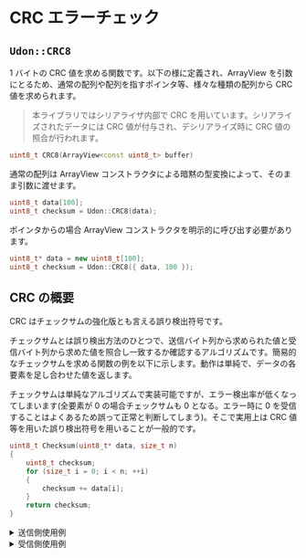 # CRC エラーチェック

## `Udon::CRC8`

1 バイトの CRC 値を求める関数です。以下の様に定義され、ArrayView を引数にとるため、通常の配列や配列を指すポインタ等、様々な種類の配列から CRC 値を求められます。

> 本ライブラリではシリアライザ内部で CRC を用いています。シリアライズされたデータには CRC 値が付与され、デシリアライズ時に CRC 値の照合が行われます。

```cpp
uint8_t CRC8(ArrayView<const uint8_t> buffer)
```

通常の配列は ArrayView コンストラクタによる暗黙の型変換によって、そのまま引数に渡せます。

```cpp
uint8_t data[100];
uint8_t checksum = Udon::CRC8(data);
```

ポインタからの場合 ArrayView コンストラクタを明示的に呼び出す必要があります。

```cpp
uint8_t* data = new uint8_t[100];
uint8_t checksum = Udon::CRC8({ data, 100 });
```

## CRC の概要

CRC はチェックサムの強化版とも言える誤り検出符号です。

チェックサムとは誤り検出方法のひとつで、送信バイト列から求められた値と受信バイト列から求めた値を照合し一致するか確認するアルゴリズムです。簡易的なチェックサムを求める関数の例を以下に示します。動作は単純で、データの各要素を足し合わせた値を返します。

チェックサムは単純なアルゴリズムで実装可能ですが、エラー検出率が低くなってしまいます(全要素が 0 の場合チェックサムも 0 となる。エラー時に 0 を受信することはよくあるため誤って正常と判断してしまう)。そこで実用上は CRC 値等を用いた誤り検出符号を用いることが一般的です。

```cpp
uint8_t Checksum(uint8_t* data, size_t n)
{
    uint8_t checksum;
    for (size_t i = 0; i < n; ++i)
    {
        checksum += data[i];
    }
    return checksum;
}
```

<details>
<summary> 送信側使用例 </summary>

```cpp
uint8_t data[n];

for (auto&& e : data)
{
    write(e);       // データを送信
}

write(Checksum(data, sizeof data));    // チェックサム値を送信
```

</details>

<details>
<summary> 受信側使用例 </summary>

```cpp
uint8_t data[n];

for (auto& e : data)
{
    e = read();  // データを受信
}

uint8_t receivedChecksum = read();   // チェックサム値を受信

if (receivedChecksum == Checksum(data, sizeof data))   // 受信したチェックサムと求めたチェックサムを比較
{
    // 正常
}
else
{
    // 受信エラー
}
```

</details>
